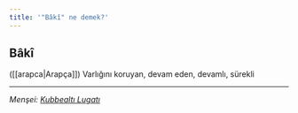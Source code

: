 ```yaml
---
title: '"Bâkî" ne demek?'
---
```


## Bâkî
([[arapca|Arapça]]) Varlığını koruyan, devam eden, devamlı, sürekli

---
*Menşei: [Kubbealtı Lugatı](https://www.lugatim.com/s/Bâkî)*